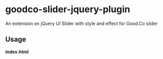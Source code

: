 goodco-slider-jquery-plugin
===========================

An extension on jQuery UI Slider with style and effect for Good.Co slider

## Usage

**index.html**
    <html>
        <head>
            <link href="css/good-slider.css" rel="stylesheet" media="screen">
        </head>
        <body>
            <div class="good-slider"></div>
            <script src="js/lib/jquery.min.js"></script>
            <script src="js/lib/jquery-ui-1.10.4.slider.min.js"></script>
            <script src="js/good-slider.js"></script>
        </body>
    </html>
    

&nbsp;
